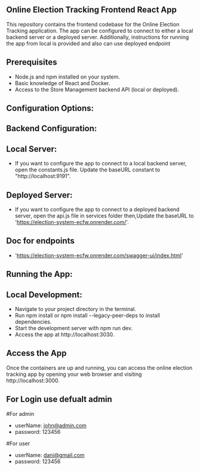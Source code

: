 ## Online Election Tracking Frontend React App

This repository contains the frontend codebase for the Online Election Tracking application. The app can be configured to connect to either a local backend server or a deployed server. Additionally, instructions for running the app from local is provided and also can use deployed endpoint


## Prerequisites

- Node.js and npm installed on your system.
- Basic knowledge of React and Docker.
- Access to the Store Management backend API (local or deployed).

## Configuration Options:
## Backend Configuration:
## Local Server:

- If you want to configure the app to connect to a local backend server, open the constants.js file.
  Update the baseURL constant to "http://localhost:9191".

## Deployed Server:

- If you want to configure the app to connect to a deployed backend server, open the api.js file in services folder then,Update the baseURL to 'https://election-system-ecfw.onrender.com/'.

## Doc for endpoints
- 'https://election-system-ecfw.onrender.com/swagger-ui/index.html'


## Running the App:
## Local Development:

- Navigate to your project directory in the terminal.
- Run npm install or npm install --legacy-peer-deps
 to install dependencies.
- Start the development server with npm run dev.
- Access the app at http://localhost:3030.


## Access the App
Once the containers are up and running, you can access the online election tracking app by opening your web browser and visiting http://localhost:3000.

## For Login use defualt admin 
#For admin
- userName: john@admin.com
- password: 123456

#For user
 - userName: dani@gmail.com
 - password: 123456